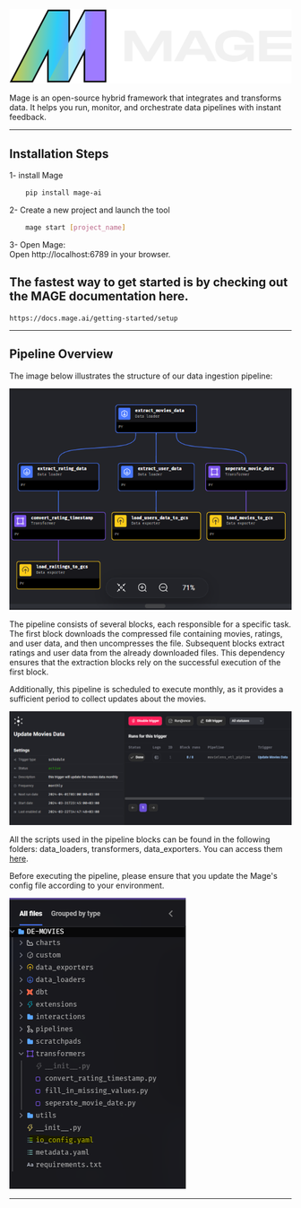 
![Mage](https://github.com/Abubakrmali2/DE-Movies-Project/blob/main/Images/dark.svg?raw=true)



Mage is an open-source hybrid framework that integrates and transforms data. It helps you run, monitor, and orchestrate data pipelines with instant feedback.

---

## Installation Steps

1- install Mage
```bash
    pip install mage-ai 
```
2- Create a new project and launch the tool
```bash
    mage start [project_name]
```
3- Open Mage:  
     Open http://localhost:6789 in your browser.


## The fastest way to get started is by checking out the MAGE documentation here.
    https://docs.mage.ai/getting-started/setup

----
## Pipeline Overview

The image below illustrates the structure of our data ingestion pipeline:

![Pipeline Overview](https://github.com/Abubakrmali2/DE-Movies-Project/blob/main/Images/MAGE_ETL_Pipline.png?raw=true)
    
The pipeline consists of several blocks, each responsible for a specific task. The first block downloads the compressed file containing movies, ratings, and user data, and then uncompresses the file. Subsequent blocks extract ratings and user data from the already downloaded files. This dependency ensures that the extraction blocks rely on the successful execution of the first block.

Additionally, this pipeline is scheduled to execute monthly, as it provides a sufficient period to collect updates about the movies.

![Pipeline Overview1](https://github.com/Abubakrmali2/DE-Movies-Project/blob/main/Images/MAGE_ETL_Pipline1.png?raw=true)


All the scripts used in the pipeline blocks can be found in the following folders: data_loaders, transformers, data_exporters. You can access them [here](https://github.com/Abubakrmali2/DE-Movies-Project/tree/main/MAGE/DE-MOVIES).

Before executing the pipeline, please ensure that you update the Mage's config file according to your environment.

![Pipeline Overview1](https://github.com/Abubakrmali2/DE-Movies-Project/blob/main/Images/MAGE_ETL_Pipline2.png?raw=true)

---
